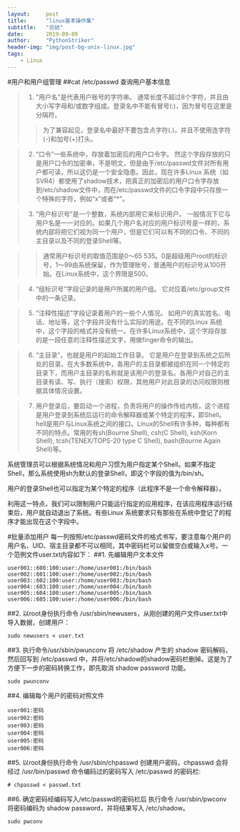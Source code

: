 ```yaml
---
layout:     post
title:      "linux基本操作集"
subtitle:   "总结"
date:       2019-09-09
author:     "PythonStriker"
header-img: "img/post-bg-unix-linux.jpg"
tags:
    - Linux
---
```



#用户和用户组管理
##cat /etc/passwd 查询用户基本信息

>1. "用户名"是代表用户账号的字符串。
通常长度不超过8个字符，并且由大小写字母和/或数字组成。登录名中不能有冒号(:)，因为冒号在这里是分隔符。
>>为了兼容起见，登录名中最好不要包含点字符(.)，并且不使用连字符(-)和加号(+)打头。

>2. “口令”一些系统中，存放着加密后的用户口令字。
 然这个字段存放的只是用户口令的加密串，不是明文，但是由于/etc/passwd文件对所有用户都可读，所以这仍是一个安全隐患。因此，现在许多Linux 系统（如SVR4）都使用了shadow技术，把真正的加密后的用户口令字存放到/etc/shadow文件中，而在/etc/passwd文件的口令字段中只存放一个特殊的字符，例如“x”或者“*”。

>3. “用户标识号”是一个整数，系统内部用它来标识用户。
一般情况下它与用户名是一一对应的。如果几个用户名对应的用户标识号是一样的，系统内部将把它们视为同一个用户，但是它们可以有不同的口令、不同的主目录以及不同的登录Shell等。

>>通常用户标识号的取值范围是0～65 535。0是超级用户root的标识号，1～99由系统保留，作为管理账号，普通用户的标识号从100开始。在Linux系统中，这个界限是500。

>4. “组标识号”字段记录的是用户所属的用户组。
它对应着/etc/group文件中的一条记录。

>5. “注释性描述”字段记录着用户的一些个人情况。
 如用户的真实姓名、电话、地址等，这个字段并没有什么实际的用途。在不同的Linux 系统中，这个字段的格式并没有统一。在许多Linux系统中，这个字段存放的是一段任意的注释性描述文字，用做finger命令的输出。

>6. “主目录”，也就是用户的起始工作目录。
它是用户在登录到系统之后所处的目录。在大多数系统中，各用户的主目录都被组织在同一个特定的目录下，而用户主目录的名称就是该用户的登录名。各用户对自己的主目录有读、写、执行（搜索）权限，其他用户对此目录的访问权限则根据具体情况设置。

>7. 用户登录后，要启动一个进程，负责将用户的操作传给内核，这个进程是用户登录到系统后运行的命令解释器或某个特定的程序，即Shell。
 hell是用户与Linux系统之间的接口。Linux的Shell有许多种，每种都有不同的特点。常用的有sh(Bourne Shell), csh(C Shell), ksh(Korn Shell), tcsh(TENEX/TOPS-20 type C Shell), bash(Bourne Again Shell)等。

系统管理员可以根据系统情况和用户习惯为用户指定某个Shell。如果不指定Shell，那么系统使用sh为默认的登录Shell，即这个字段的值为/bin/sh。

用户的登录Shell也可以指定为某个特定的程序（此程序不是一个命令解释器）。

利用这一特点，我们可以限制用户只能运行指定的应用程序，在该应用程序运行结束后，用户就自动退出了系统。有些Linux 系统要求只有那些在系统中登记了的程序才能出现在这个字段中。

#批量添加用户
每一列按照/etc/passwd密码文件的格式书写，要注意每个用户的用户名、UID、宿主目录都不可以相同，其中密码栏可以留做空白或输入x号。一个范例文件user.txt内容如下：
##1. 先编辑用户文本文件

```
user001::600:100:user:/home/user001:/bin/bash
user002::601:100:user:/home/user002:/bin/bash
user003::602:100:user:/home/user003:/bin/bash
user004::603:100:user:/home/user004:/bin/bash
user005::604:100:user:/home/user005:/bin/bash
user006::605:100:user:/home/user006:/bin/bash
```

##2. 以root身份执行命令 /usr/sbin/newusers，从刚创建的用户文件user.txt中导入数据，创建用户：
```
sudo newusers < user.txt
```
##3. 执行命令/usr/sbin/pwunconv
将 /etc/shadow 产生的 shadow 密码解码，然后回写到 /etc/passwd 中，并将/etc/shadow的shadow密码栏删掉。这是为了方便下一步的密码转换工作，即先取消 shadow password 功能。
```
sudo pwunconv
```

##4. 编辑每个用户的密码对照文件
```
user001:密码
user002:密码
user003:密码
user004:密码
user005:密码
user006:密码
```
##5. 以root身份执行命令 /usr/sbin/chpasswd
创建用户密码，chpasswd 会将经过 /usr/bin/passwd 命令编码过的密码写入 /etc/passwd 的密码栏:
```
# chpasswd < passwd.txt
```
##6. 确定密码经编码写入/etc/passwd的密码栏后
执行命令 /usr/sbin/pwconv 将密码编码为 shadow password，并将结果写入 /etc/shadow。

```
sudo pwconv
```


